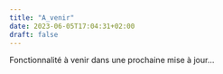 ```yaml
---
title: "A_venir"
date: 2023-06-05T17:04:31+02:00
draft: false
---
```




Fonctionnalité à venir dans une prochaine mise à jour...